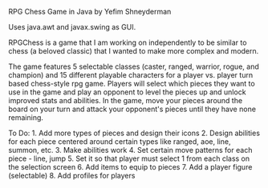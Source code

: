 RPG Chess
Game in Java by Yefim Shneyderman

Uses java.awt and javax.swing as GUI.

RPGChess is a game that I am working on independently to be similar to chess (a beloved classic) that I wanted to make more complex and modern.

The game features 5 selectable classes (caster, ranged, warrior, rogue, and champion) and 15 different playable characters for a player vs. player turn based chess-style rpg game. Players will select which pieces they want to use in the game and play an opponent to level the pieces up and unlock improved stats and abilities. In the game, move your pieces around the board on your turn and attack your opponent's pieces until they have none remaining.

To Do:
	1. Add more types of pieces and design their icons
	2. Design abilities for each piece centered around certain types like ranged, aoe, line, summon, etc.
	3. Make abilities work
	4. Set certain move patterns for each piece - line, jump
	5. Set it so that player must select 1 from each class on the selection screen
	6. Add items to equip to pieces
	7. Add a player figure (selectable)
	8. Add profiles for players
